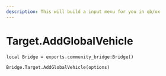 ```yaml
---
description: This will build a input menu for you in qb/ox
---
```


# Target.AddGlobalVehicle

```
local Bridge = exports.community_bridge:Bridge()

Bridge.Target.AddGlobalVehicle(options)

```
